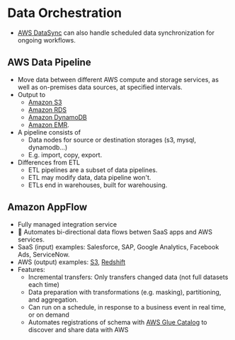 # Data Orchestration

- [AWS DataSync](./09-migrations-discovery-migration-hub-migration-evaluator-application-discovery-service-database-migration-service-application-migration-service-app2container-datasync.md#aws-datasync) can also handle scheduled data synchronization for ongoing workflows.

## AWS Data Pipeline

- Move data between different AWS compute and storage services, as well as on-premises data sources, at specified intervals.
- Output to
  - [Amazon S3](./06-01-01-data-s3-overview.md)
  - [Amazon RDS](./06-02-01-data-databases-rds.md)
  - [Amazon DynamoDB](./06-02-04-data-databases-dynamodb.md)
  - [Amazon EMR](./06-03-04-data-analytics-processing-emr-glue-batch-lakeformation.md#amazon-emr).
- A pipeline consists of
  - Data nodes for source or destination storages (s3, mysql, dynamodb...)
  - E.g. import, copy, export.
- Differences from ETL
  - ETL pipelines are a subset of data pipelines.
  - ETL may modify data, data pipeline won't.
  - ETLs end in warehouses, built for warehousing.

## Amazon AppFlow

- Fully managed integration service
- 📝 Automates bi-directional data flows betwen SaaS apps and AWS services.
- SaaS (input) examples: Salesforce, SAP, Google Analytics, Facebook Ads, ServiceNow.
- AWS (output) examples: [S3](./06-01-01-data-s3-overview.md), [Redshift](./06-03-01-data-analytics-warehousing-redshift.md)
- Features:
  - Incremental transfers: Only transfers changed data (not full datasets each time)
  - Data preparation with transformations (e.g. masking), partitioning, and aggregation.
  - Can run on a schedule, in response to a business event in real time, or on demand
  - Automates registrations of schema with [AWS Glue Catalog](./06-03-04-data-analytics-processing-emr-glue-batch-lakeformation.md#aws-glue-data-catalog) to discover and share data with AWS
